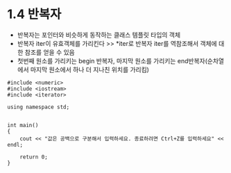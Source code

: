 
# 1.4 반복자
- 반복자는 포인터와 비슷하게 동작하는 클래스 템플릿 타입의 객체
- 반복자 iter이 유효객체를 가리킨다 >> *iter로 반복자 iter를 역참조해서 객체에 대한 참조를 얻을 수 있음
- 첫번째 원소를 가리키는 begin 반복자, 마지막 원소를 가리키는 end반복자(순차열에서 마지막 원소에서 하나 더 지나친 위치를 가리킴)

~~~
#include <numeric>
#include <iostream>
#include <iterator>

using namespace std;


int main()
{
    cout << "값은 공백으로 구분해서 입력하세요. 종료하려면 Ctrl+Z를 입력하세요" << endl;

    return 0;
}

~~~

